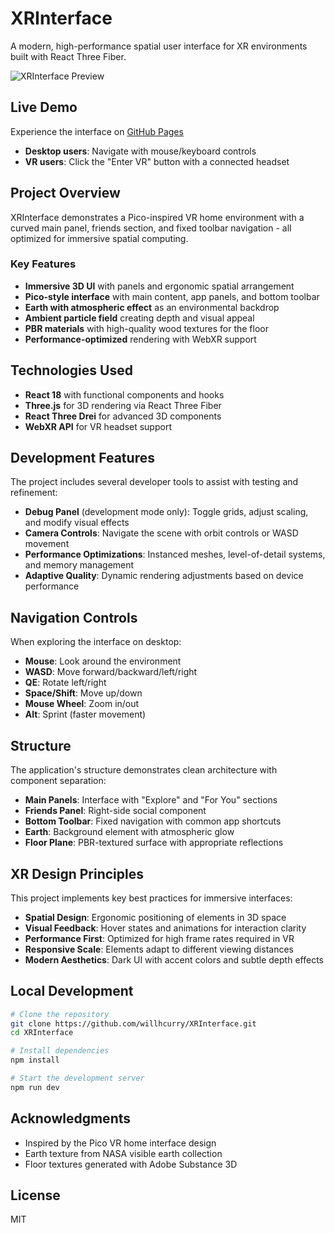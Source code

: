 # XRInterface

A modern, high-performance spatial user interface for XR environments built with React Three Fiber.

![XRInterface Preview](./public/xr-preview.jpg)

## Live Demo

Experience the interface on [GitHub Pages](https://willhcurry.github.io/XRInterface/)

* **Desktop users**: Navigate with mouse/keyboard controls
* **VR users**: Click the "Enter VR" button with a connected headset

## Project Overview

XRInterface demonstrates a Pico-inspired VR home environment with a curved main panel, friends section, and fixed toolbar navigation - all optimized for immersive spatial computing.

### Key Features

- **Immersive 3D UI** with panels and ergonomic spatial arrangement
- **Pico-style interface** with main content, app panels, and bottom toolbar
- **Earth with atmospheric effect** as an environmental backdrop
- **Ambient particle field** creating depth and visual appeal
- **PBR materials** with high-quality wood textures for the floor
- **Performance-optimized** rendering with WebXR support

## Technologies Used

- **React 18** with functional components and hooks
- **Three.js** for 3D rendering via React Three Fiber
- **React Three Drei** for advanced 3D components
- **WebXR API** for VR headset support

## Development Features

The project includes several developer tools to assist with testing and refinement:

- **Debug Panel** (development mode only): Toggle grids, adjust scaling, and modify visual effects
- **Camera Controls**: Navigate the scene with orbit controls or WASD movement
- **Performance Optimizations**: Instanced meshes, level-of-detail systems, and memory management
- **Adaptive Quality**: Dynamic rendering adjustments based on device performance

## Navigation Controls

When exploring the interface on desktop:

- **Mouse**: Look around the environment
- **WASD**: Move forward/backward/left/right
- **QE**: Rotate left/right
- **Space/Shift**: Move up/down
- **Mouse Wheel**: Zoom in/out
- **Alt**: Sprint (faster movement)

## Structure

The application's structure demonstrates clean architecture with component separation:

- **Main Panels**: Interface with "Explore" and "For You" sections
- **Friends Panel**: Right-side social component
- **Bottom Toolbar**: Fixed navigation with common app shortcuts
- **Earth**: Background element with atmospheric glow
- **Floor Plane**: PBR-textured surface with appropriate reflections

## XR Design Principles

This project implements key best practices for immersive interfaces:

- **Spatial Design**: Ergonomic positioning of elements in 3D space
- **Visual Feedback**: Hover states and animations for interaction clarity
- **Performance First**: Optimized for high frame rates required in VR
- **Responsive Scale**: Elements adapt to different viewing distances
- **Modern Aesthetics**: Dark UI with accent colors and subtle depth effects

## Local Development

```bash
# Clone the repository
git clone https://github.com/willhcurry/XRInterface.git
cd XRInterface

# Install dependencies
npm install

# Start the development server
npm run dev
```

## Acknowledgments

- Inspired by the Pico VR home interface design
- Earth texture from NASA visible earth collection
- Floor textures generated with Adobe Substance 3D

## License

MIT